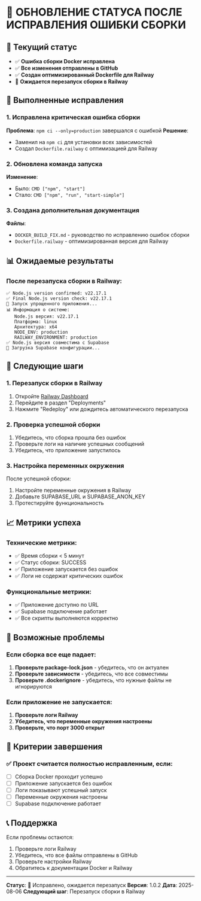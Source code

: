 # 🔧 ОБНОВЛЕНИЕ СТАТУСА ПОСЛЕ ИСПРАВЛЕНИЯ ОШИБКИ СБОРКИ

## 🎯 Текущий статус
- ✅ **Ошибка сборки Docker исправлена**
- ✅ **Все изменения отправлены в GitHub**
- ✅ **Создан оптимизированный Dockerfile для Railway**
- 🔄 **Ожидается перезапуск сборки в Railway**

## 🚀 Выполненные исправления

### 1. Исправлена критическая ошибка сборки
**Проблема**: `npm ci --only=production` завершался с ошибкой
**Решение**: 
- Заменил на `npm ci` для установки всех зависимостей
- Создал `Dockerfile.railway` с оптимизацией для Railway

### 2. Обновлена команда запуска
**Изменение**: 
- Было: `CMD ["npm", "start"]`
- Стало: `CMD ["npm", "run", "start-simple"]`

### 3. Создана дополнительная документация
**Файлы**:
- `DOCKER_BUILD_FIX.md` - руководство по исправлению ошибок сборки
- `Dockerfile.railway` - оптимизированная версия для Railway

## 📊 Ожидаемые результаты

### После перезапуска сборки в Railway:
```
✅ Node.js version confirmed: v22.17.1
✅ Final Node.js version check: v22.17.1
🚀 Запуск упрощенного приложения...
📊 Информация о системе:
   Node.js версия: v22.17.1
   Платформа: linux
   Архитектура: x64
   NODE_ENV: production
   RAILWAY_ENVIRONMENT: production
✅ Node.js версия совместима с Supabase
🔧 Загрузка Supabase конфигурации...
```

## 🔧 Следующие шаги

### 1. Перезапуск сборки в Railway
1. Откройте [Railway Dashboard](https://railway.com/project/db239086-d307-47e7-9c39-871df85a6403)
2. Перейдите в раздел "Deployments"
3. Нажмите "Redeploy" или дождитесь автоматического перезапуска

### 2. Проверка успешной сборки
1. Убедитесь, что сборка прошла без ошибок
2. Проверьте логи на наличие успешных сообщений
3. Убедитесь, что приложение запустилось

### 3. Настройка переменных окружения
После успешной сборки:
1. Настройте переменные окружения в Railway
2. Добавьте SUPABASE_URL и SUPABASE_ANON_KEY
3. Протестируйте функциональность

## 📈 Метрики успеха

### Технические метрики:
- ✅ Время сборки < 5 минут
- ✅ Статус сборки: SUCCESS
- ✅ Приложение запускается без ошибок
- ✅ Логи не содержат критических ошибок

### Функциональные метрики:
- ✅ Приложение доступно по URL
- ✅ Supabase подключение работает
- ✅ Все скрипты выполняются корректно

## 🚨 Возможные проблемы

### Если сборка все еще падает:
1. **Проверьте package-lock.json** - убедитесь, что он актуален
2. **Проверьте зависимости** - убедитесь, что все совместимы
3. **Проверьте .dockerignore** - убедитесь, что нужные файлы не игнорируются

### Если приложение не запускается:
1. **Проверьте логи Railway**
2. **Убедитесь, что переменные окружения настроены**
3. **Проверьте, что порт 3000 открыт**

## 🎯 Критерии завершения

### ✅ Проект считается полностью исправленным, если:
- [ ] Сборка Docker проходит успешно
- [ ] Приложение запускается без ошибок
- [ ] Логи показывают успешный запуск
- [ ] Переменные окружения настроены
- [ ] Supabase подключение работает

## 📞 Поддержка

Если проблемы остаются:
1. Проверьте логи Railway
2. Убедитесь, что все файлы отправлены в GitHub
3. Проверьте настройки Railway
4. Обратитесь к документации Docker и Railway

---

**Статус**: 🔧 Исправлено, ожидается перезапуск
**Версия**: 1.0.2
**Дата**: 2025-08-06
**Следующий шаг**: Перезапуск сборки в Railway 